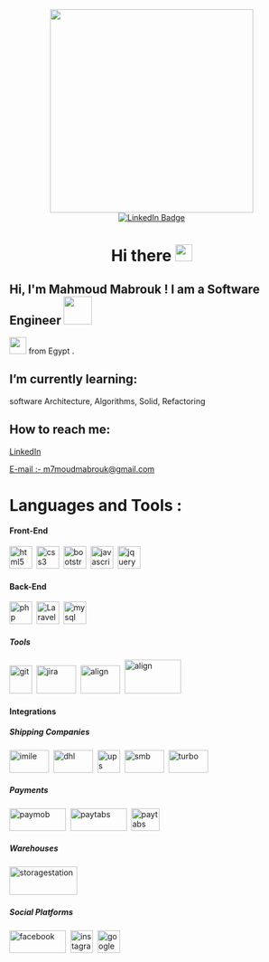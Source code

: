 <div id="header" align="center">
 <img src="https://media.giphy.com/media/M9kgjEsLG6LMbYC9dl/giphy.gif" width="360" >
<div id="badges">
  <a href="https://www.linkedin.com/in/mahmoud-mabrouk-0ab8aa192">
    <img src="https://img.shields.io/badge/LinkedIn-blue?style=for-the-badge&logo=linkedin&logoColor=white" alt="LinkedIn Badge"/>
  </a>
</div>
<img src="https://komarev.com/ghpvc/?username=khaledAbodaif&style=flat-square&color=blue" alt=""/>
<h1>
  Hi there
  <img src="https://media.giphy.com/media/hvRJCLFzcasrR4ia7z/giphy.gif" width="30px"/>
</h1>
</div>
<h2> Hi, I'm Mahmoud Mabrouk ! I am a Software Engineer  <img src="https://media.giphy.com/media/mGcNjsfWAjY5AEZNw6/giphy.gif" width="50"></h2>
<img src="https://media.giphy.com/media/WUlplcMpOCEmTGBtBW/giphy.gif" width="30"> 
from Egypt .
<h2> I’m currently learning:</h2>
  <p>software Architecture, Algorithms, Solid, Refactoring</p>

 <h2> How to reach me: </h2>
 <p><a href="https://www.linkedin.com/in/mahmoud-mabrouk-0ab8aa192">LinkedIn</a></p>
  <p><a href="m7moudmabrouk@gmail.com">E-mail :- m7moudmabrouk@gmail.com</a></p>
<h1>Languages and Tools : </h1>
  <h4>Front-End </h4>
<div>
  <img src="https://cdn.jsdelivr.net/gh/devicons/devicon/icons/html5/html5-original.svg" title="html5" alt="html5" width="40" height="40"/>&nbsp;
  <img src="https://cdn.jsdelivr.net/gh/devicons/devicon/icons/css3/css3-original.svg" title="css3" alt="css3" width="40" height="40"/>&nbsp;
  <img src="https://cdn.jsdelivr.net/gh/devicons/devicon/icons/bootstrap/bootstrap-original.svg" title="bootstrap" alt="bootstrap" width="40" height="40"/>&nbsp;
  <img src="https://cdn.jsdelivr.net/gh/devicons/devicon/icons/javascript/javascript-original.svg" title="javascript" alt="javascript" width="40" height="40"/>&nbsp; 
  <img src="https://cdn.jsdelivr.net/gh/devicons/devicon/icons/jquery/jquery-original.svg" title="jquery" alt="jquery" width="40" height="40"/>&nbsp;
</div>
    <h4>Back-End </h4>
<div>
  <img src="https://cdn.jsdelivr.net/gh/devicons/devicon/icons/php/php-plain.svg" title="php" alt="php" width="40" height="40"/>&nbsp;
  <img src="https://cdn.jsdelivr.net/npm/simple-icons@3.13.0/icons/laravel.svg" title="Laravel" alt="Laravel" width="40" height="40"/>&nbsp;
  <img src="https://cdn.jsdelivr.net/gh/devicons/devicon/icons/mysql/mysql-original.svg" title="mysql" alt="mysql" width="40" height="40"/>&nbsp;
</div>
<h5>Tools </h5>
<div>
  <img src="https://www.cdnlogo.com/logos/g/69/github-icon.svg" title="git" alt="git" width="40" height="50"/>&nbsp;
  <img src="https://www.cdnlogo.com/logos/j/53/jira-software.svg" title="jira" alt="jira" width="70" height="50"/>&nbsp;
  <img src="https://www.cdnlogo.com/logos/j/27/jira-align.svg" title="align" alt="align" width="70" height="50"/>&nbsp;
  <img src="https://www.cdnlogo.com/logos/d/41/docker.svg" title="align" alt="align" width="100" height="60"/>&nbsp;
</div>
<h4>Integrations </h4>
<h5>Shipping Companies </h5>

<div>
  <img src="https://www.imile.com/images/logos/logooriginal.png" title="imile" alt="imile" width="70" height="40"/>&nbsp;
  <img src="https://www.dhl.com/content/dam/dhl/global/core/images/logos/dhl-logo.svg" title="dhl" alt="dhl" width="70" height="40"/>&nbsp;
  <img src="https://www.ups.com/assets/resources/webcontent/images/ups-logo.svg" title="ups" alt="ups" width="40" height="40"/>&nbsp;
  <img src="https://smb.express/wp-content/uploads/2020/07/logo96.png" title="smb" alt="smb" width="70" height="40"/>&nbsp;
  <img src="https://turbo.info/wp-content/uploads/2023/04/logo.svg" title="turbo" alt="turbo" width="70" height="40"/>&nbsp;
</div>
<h5>Payments </h5>

<div>
  <img src="https://paymob.com/images/paymobLogo.png" title="paymob" alt="paymob" width="100" height="40"/>&nbsp;
  <img src="https://site.paytabs.com/wp-content/uploads/2017/05/paytabs-logo-colored.svg" title="paytabs" alt="paytabs" width="100" height="40"/>&nbsp;
  <img src="https://www.nopcommerce.com/images/thumbs/0019620_tap-payments_550.png" title="paytabs" alt="paytabs" width="50" height="40"/>&nbsp;
<div>
<h5>Warehouses </h5>

<div>
  <img src="https://storagestation.net/wp-content/uploads/2022/11/logo-website.png" title="storagestation" alt="storagestation" width="120" height="50"/>&nbsp;
</div>
<h5>Social Platforms </h5>

<div>
  <img src="https://www.cdnlogo.com/logos/f/23/facebook.svg" title="facebook" alt="facebook" width="100" height="40"/>&nbsp;
  <img src="https://www.cdnlogo.com/logos/i/4/instagram.svg" title="instagram" alt="instagram" width="40" height="40"/>&nbsp;
  <img src="https://www.cdnlogo.com/logos/g/35/google-icon.svg" title="google" alt="google" width="40" height="40"/>&nbsp;
</div>
